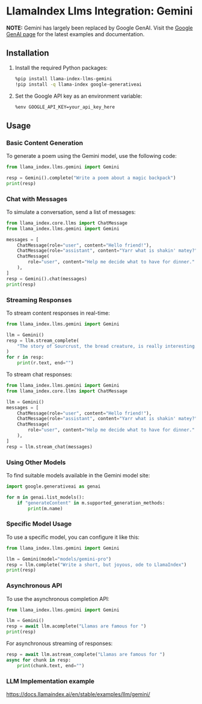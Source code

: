 # LlamaIndex Llms Integration: Gemini

**NOTE:** Gemini has largely been replaced by Google GenAI. Visit the [Google GenAI page](https://docs.llamaindex.ai/en/stable/examples/llm/google_genai/) for the latest examples and documentation.

## Installation

1. Install the required Python packages:

   ```bash
   %pip install llama-index-llms-gemini
   !pip install -q llama-index google-generativeai
   ```

2. Set the Google API key as an environment variable:

   ```bash
   %env GOOGLE_API_KEY=your_api_key_here
   ```

## Usage

### Basic Content Generation

To generate a poem using the Gemini model, use the following code:

```python
from llama_index.llms.gemini import Gemini

resp = Gemini().complete("Write a poem about a magic backpack")
print(resp)
```

### Chat with Messages

To simulate a conversation, send a list of messages:

```python
from llama_index.core.llms import ChatMessage
from llama_index.llms.gemini import Gemini

messages = [
    ChatMessage(role="user", content="Hello friend!"),
    ChatMessage(role="assistant", content="Yarr what is shakin' matey?"),
    ChatMessage(
        role="user", content="Help me decide what to have for dinner."
    ),
]
resp = Gemini().chat(messages)
print(resp)
```

### Streaming Responses

To stream content responses in real-time:

```python
from llama_index.llms.gemini import Gemini

llm = Gemini()
resp = llm.stream_complete(
    "The story of Sourcrust, the bread creature, is really interesting. It all started when..."
)
for r in resp:
    print(r.text, end="")
```

To stream chat responses:

```python
from llama_index.llms.gemini import Gemini
from llama_index.core.llms import ChatMessage

llm = Gemini()
messages = [
    ChatMessage(role="user", content="Hello friend!"),
    ChatMessage(role="assistant", content="Yarr what is shakin' matey?"),
    ChatMessage(
        role="user", content="Help me decide what to have for dinner."
    ),
]
resp = llm.stream_chat(messages)
```

### Using Other Models

To find suitable models available in the Gemini model site:

```python
import google.generativeai as genai

for m in genai.list_models():
    if "generateContent" in m.supported_generation_methods:
        print(m.name)
```

### Specific Model Usage

To use a specific model, you can configure it like this:

```python
from llama_index.llms.gemini import Gemini

llm = Gemini(model="models/gemini-pro")
resp = llm.complete("Write a short, but joyous, ode to LlamaIndex")
print(resp)
```

### Asynchronous API

To use the asynchronous completion API:

```python
from llama_index.llms.gemini import Gemini

llm = Gemini()
resp = await llm.acomplete("Llamas are famous for ")
print(resp)
```

For asynchronous streaming of responses:

```python
resp = await llm.astream_complete("Llamas are famous for ")
async for chunk in resp:
    print(chunk.text, end="")
```

### LLM Implementation example

https://docs.llamaindex.ai/en/stable/examples/llm/gemini/
